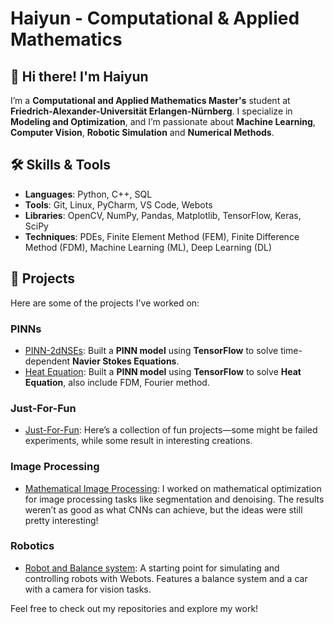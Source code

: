 # Haiyun - Computational & Applied Mathematics

## 👋 Hi there! I'm Haiyun

I’m a **Computational and Applied Mathematics Master's** student at **Friedrich-Alexander-Universität Erlangen-Nürnberg**. I specialize in **Modeling and Optimization**, and I’m passionate about **Machine Learning**, **Computer Vision**, **Robotic Simulation** and **Numerical Methods**.

## 🛠 Skills & Tools

- **Languages**: Python, C++, SQL  
- **Tools**: Git, Linux, PyCharm, VS Code, Webots  
- **Libraries**: OpenCV, NumPy, Pandas, Matplotlib, TensorFlow, Keras, SciPy  
- **Techniques**: PDEs, Finite Element Method (FEM), Finite Difference Method (FDM), Machine Learning (ML), Deep Learning (DL)

## 📂 Projects

Here are some of the projects I've worked on:

### **PINNs**  
- [PINN-2dNSEs](https://github.com/Haiyun314/PINN-2dNSEs): Built a **PINN model** using **TensorFlow** to solve time-dependent **Navier Stokes Equations**.  
- [Heat Equation](https://github.com/Haiyun314/intro-control-ml): Built a **PINN model** using **TensorFlow** to solve **Heat Equation**, also include FDM, Fourier method.  

### **Just-For-Fun**
- [Just-For-Fun](https://github.com/Haiyun314/Just_For_Fun): Here’s a collection of fun projects—some might be failed experiments, while some result in interesting creations.

### **Image Processing**  
- [Mathematical Image Processing](https://github.com/Haiyun314/Image_processing): I worked on mathematical optimization for image processing tasks like segmentation and denoising. The results weren’t as good as what CNNs can achieve, but the ideas were still pretty interesting!  

### **Robotics**
- [Robot and Balance system](https://github.com/Haiyun314/Robotics): A starting point for simulating and controlling robots with Webots. Features a balance system and a car with a camera for vision tasks.

Feel free to check out my repositories and explore my work!

